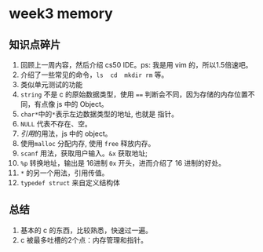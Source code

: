 # week3 memory

## 知识点碎片

1. 回顾上一周内容，然后介绍 cs50 IDE。ps: 我是用 vim 的，所以1.5倍速吧。
2. 介绍了一些常见的命令，`ls  cd  mkdir rm` 等。
3. 类似单元测试的功能
4. `string` 不是 c 的原始数据类型，使用 `==` 判断会不同，因为存储的内存位置不同，有点像 js 中的 Object。
5. `char*`中的`*`表示左边数据类型的地址, 也就是 指针。
6. `NULL` 代表不存在、空。
7. *引用*的用法，js 中的 object。
8. 使用`malloc` 分配内存, 使用 `free` 释放内存。 
9. `scanf` 用法，获取用户输入。`&x` 获取地址;
10. `%p` 转换地址，输出是 16进制 `0x` 开头，进而介绍了 16 进制的好处。
11. `*` 的另一个用法，引用传值。
12. `typedef struct` 来自定义结构体


## 总结

1. 基本的 c 的东西，比较熟悉，快速过一遍。
2. c 被最多吐槽的2个点：内存管理和指针。
